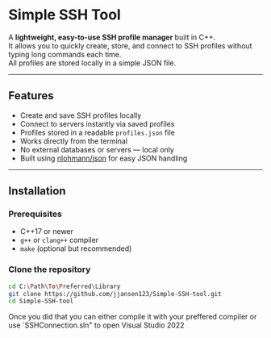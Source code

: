 # Simple SSH Tool

A **lightweight, easy-to-use SSH profile manager** built in C++.  
It allows you to quickly create, store, and connect to SSH profiles without typing long commands each time.  
All profiles are stored locally in a simple JSON file.

---

## Features

- Create and save SSH profiles locally  
- Connect to servers instantly via saved profiles  
- Profiles stored in a readable `profiles.json` file  
- Works directly from the terminal  
- No external databases or servers — local only  
- Built using [nlohmann/json](https://github.com/nlohmann/json) for easy JSON handling  

---

## Installation

### Prerequisites
- C++17 or newer  
- `g++` or `clang++` compiler  
- `make` (optional but recommended)

### Clone the repository
```bash
cd C:\Path\To\Preferred\Library
git clone https://github.com/jjansen123/Simple-SSH-tool.git
cd Simple-SSH-tool
```
Once you did that you can either compile it with your preffered compiler or use `SSHConnection.sln" to open Visual Studio 2022
